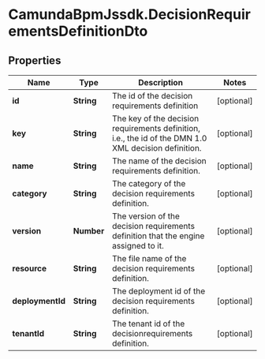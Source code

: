 # CamundaBpmJssdk.DecisionRequirementsDefinitionDto

## Properties

Name | Type | Description | Notes
------------ | ------------- | ------------- | -------------
**id** | **String** | The id of the decision requirements definition | [optional] 
**key** | **String** | The key of the decision requirements definition, i.e., the id of the DMN 1.0 XML decision definition. | [optional] 
**name** | **String** | The name of the decision requirements definition. | [optional] 
**category** | **String** | The category of the decision requirements definition. | [optional] 
**version** | **Number** | The version of the decision requirements definition that the engine assigned to it. | [optional] 
**resource** | **String** | The file name of the decision requirements definition. | [optional] 
**deploymentId** | **String** | The deployment id of the decision requirements definition. | [optional] 
**tenantId** | **String** | The tenant id of the decisionrequirements definition. | [optional] 


